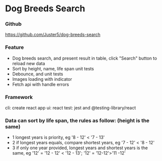 # Dog Breeds Search

### Github

https://github.com/Juster5/dog-breeds-search

### Feature

- Dog breeds search, and present result in table, click "Search" button to reload new data
- Sort by height, name, life span unit tests
- Debounce, and unit tests
- Images loading with indicator
- Fetch api with handle errors

### Framework

cli: create react app
ui: react
test: jest and @testing-library/react

### Data can sort by life span, the rules as follow: (height is the same)

- 1 longest years is priority, eg '8 - 12' < '7 - 13'
- 2 if longest years equals, compare shortest years, eg '7 - 12' < '8 - 12'
- 3 if only one year provided, longest years and shortest years is the same, eg '12' = '12 - 12' < '12 - 13'; '12' = '12-12'>'11 -12'
